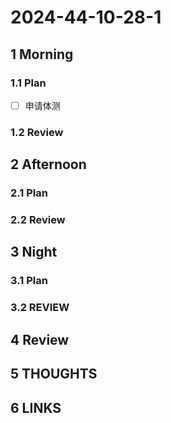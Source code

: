 # 2024-44-10-28-1

## 1 Morning

### 1.1 Plan

- [ ] 申请体测

### 1.2 Review

## 2 Afternoon

### 2.1 Plan

### 2.2 Review

## 3 Night

### 3.1 Plan

### 3.2 REVIEW

## 4 Review

## 5 THOUGHTS

## 6 LINKS
